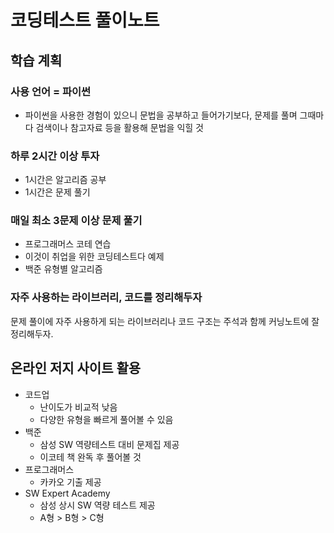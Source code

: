 # 코딩테스트 풀이노트

## 학습 계획
### 사용 언어 = 파이썬
- 파이썬을 사용한 경험이 있으니 문법을 공부하고 들어가기보다, 문제를 풀며 그때마다 검색이나 참고자료 등을 활용해 문법을 익힐 것 

### 하루 2시간 이상 투자
  - 1시간은 알고리즘 공부
  - 1시간은 문제 풀기

### 매일 최소 3문제 이상 문제 풀기
  - 프로그래머스 코테 연습
  - 이것이 취업을 위한 코딩테스트다 예제
  - 백준 유형별 알고리즘 

### 자주 사용하는 라이브러리, 코드를 정리해두자
문제 풀이에 자주 사용하게 되는 라이브러리나 코드 구조는 주석과 함께 커닝노트에 잘 정리해두자.

## 온라인 저지 사이트 활용
- 코드업
  - 난이도가 비교적 낮음
  - 다양한 유형을 빠르게 풀어볼 수 있음
- 백준
  - 삼성 SW 역량테스트 대비 문제집 제공
  - 이코테 책 완독 후 풀어볼 것
- 프로그래머스
  - 카카오 기출 제공
- SW Expert Academy
  - 삼성 상시 SW 역량 테스트 제공
  - A형 > B형 > C형

